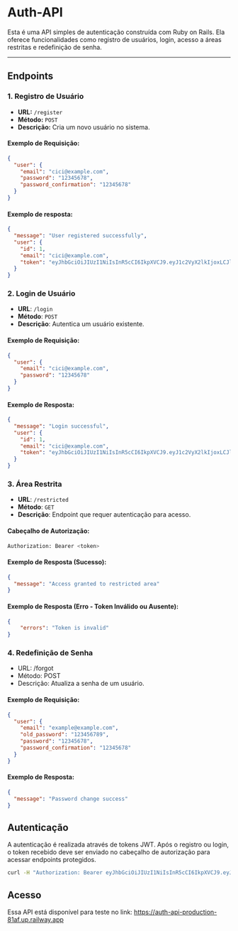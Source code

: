# Auth-API

Esta é uma API simples de autenticação construída com Ruby on Rails. Ela oferece funcionalidades como registro de usuários, login, acesso a áreas restritas e redefinição de senha.

---

## **Endpoints**

### **1. Registro de Usuário**
- **URL:** `/register`
- **Método:** `POST`
- **Descrição:** Cria um novo usuário no sistema.

#### **Exemplo de Requisição:**
```json
{
  "user": {
    "email": "cici@example.com",
    "password": "12345678",
    "password_confirmation": "12345678"
  }
}
```

#### **Exemplo de resposta:**
```json
{
  "message": "User registered successfully",
  "user": {
    "id": 1,
    "email": "cici@example.com",
    "token": "eyJhbGciOiJIUzI1NiIsInR5cCI6IkpXVCJ9.eyJ1c2VyX2lkIjoxLCJleHAiOkE3MzQwNTYwMDF9.cc4988b2700bc744144c7195ba86b486ccc68891d8e74d73a90c508165d211e9"
  }
}
```

### **2. Login de Usuário**
- **URL**: `/login`
- **Método**: `POST`
- **Descrição**: Autentica um usuário existente.

#### Exemplo de Requisição:
```json
{
  "user": {
    "email": "cici@example.com",
    "password": "12345678"
  }
}
```
#### Exemplo de Resposta:
```json
{
  "message": "Login successful",
  "user": {
    "id": 1,
    "email": "cici@example.com",
    "token": "eyJhbGciOiJIUzI1NiIsInR5cCI6IkpXVCJ9.eyJ1c2VyX2lkIjoxLCJleHAkOjE3MzQwNTYwMDF9.cc4988b2700bc744144c7195ba86b486ccc68891d8e74d73a90c508165d211e9"
  }
}
```

### 3. Área Restrita
- **URL**: `/restricted`
- **Método**: `GET`
- **Descrição**: Endpoint que requer autenticação para acesso.

#### **Cabeçalho de Autorização:**
```bash
Authorization: Bearer <token>
```

#### **Exemplo de Resposta (Sucesso):**

```json
{
  "message": "Access granted to restricted area"
}
```

#### **Exemplo de Resposta (Erro - Token Inválido ou Ausente):**

```json
{
	"errors": "Token is invalid"
}
```

### 4. Redefinição de Senha

- URL: /forgot
- Método: POST
- Descrição: Atualiza a senha de um usuário.

#### **Exemplo de Requisição:**

```json
{
  "user": {
    "email": "example@example.com",
    "old_password": "123456789",
    "password": "12345678",
    "password_confirmation": "12345678"
  }
}
```

#### **Exemplo de Resposta:**
```json
{
  "message": "Password change success"
}
```

## **Autenticação**
A autenticação é realizada através de tokens JWT. Após o registro ou login, o token recebido deve ser enviado no cabeçalho de autorização para acessar endpoints protegidos.


```bash
curl -H "Authorization: Bearer eyJhbGciOiJIUzI1NiIsInR5cCI6IkpXVCJ9.eyJ1c2VyX2lkIjoxLCJleHAiOjE3MzQwNTYwMDF9.cc4988b2700bc744144c7195ba86b486ccc68891d8e74d73a90c508165d211e9" https://auth-api-production-81af.up.railway.app/restricted
```

## Acesso

Essa API está disponível para teste no link: https://auth-api-production-81af.up.railway.app
